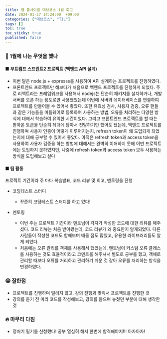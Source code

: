 ```yaml
---
title: 웹 풀사이클 데브코스 1월 회고
date: 2024-01-27 14:24:00  +09:00
categories: ["데브코스", "TIL"]
tags: []
toc: true
toc_sticky: true
published: false
---
```


### 💬 1월에 나는 무엇을 했나

#### ■ 부트캠프 스프린트2 프로젝트 (백엔드 API 설계)

- 이번 달은 node.js + expresss를 사용하여 API 설계하는 프로젝트를 진행하였다.
- 프론트엔드 프로젝트만 해보다가 처음으로 백엔드 프로젝트를 진행하게 되었다. 주로 리액트라는 프레임워크를 사용해서 nodejs는 단순히 패키지를 설치하거나, 개발 서버를 오픈 하는 용도로만 사용했었는데 이번에 서버와 데이터베이스를 연결하여 프로젝트를 만들어볼 수 있어서 좋았다. 또한 유효성 검사, 사용자 검증, 오류 핸들과 같은 기능들을 미들웨어로 등록하여 사용하는 방법, 오류를 처리하는 다양한 방식에 대해서 학습하여 유익한 시간이었다. 그리고 프론트엔드 프로젝트를 할 때는 받아온 토큰을 단순히 헤더에 담아서 전달하기만 했어도 됐는데, 백엔드 프로젝트를 진행하며 사용자 인증이 어떻게 이루어지는지, refresh token이 왜 도입되게 되었는지에 대해 공부할 수 있어서 좋았다. 아직은 refresh token과 access token을 사용하여 사용자 검증을 하는 방법에 대해서는 완벽히 이해하지 못해 이번 프로젝트에는 도입하지 못하였지만, 나중에 refresh token와 access token 모두 사용하는 방식을 도입해보고 싶다

#### ■ 팀 활동

프로젝트 기간이라 주 마다 복습발표, 코드 리뷰 및 회고, 멘토링을 진행

- 코딩테스트 스터디

  - 꾸준히 코딩테스트 스터디를 하고 있다!

- 멘토링
  - 이번 주는 프로젝트 기간이라 멘토님이 각자가 작성한 코드에 대한 리뷰를 해주셨다. 코드 리뷰는 처음 받아봤는데, 코드 리뷰가 왜 중요한지 알게되었다. 다른 사람들이 작성한 코드도 함께보며 배울 점도 많았고, 유용한 라이브러리들도 알게 되었다.
  - 처음에는 오류 관리를 객체를 사용해서 했었는데, 멘토님이 커스텀 오류 클래스를 사용하는 것도 효율적이라고 코멘트를 해주셔서 별도로 공부를 했고, 객체로 관리할 때보다 오류를 처리하고 관리하기 쉬운 것 같아 오류를 처리하는 방식을 변경하였다.

### 😁 잘한점

- 프로젝트를 진행하며 밀리지 않고, 강의 진행과 맞춰서 프로젝트를 진행한 것
- 강의를 듣기 전 미리 코드를 작성해보고, 강의를 들으며 놓쳤던 부분에 대해 생각한 것

### 🔥 마무리 다짐

- 정처기 필기를 신청했다! 공부 열심히 해서 한번에 합격해야지!!! 아자아자!
